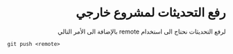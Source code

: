 <div dir="rtl">

# رفع التحديثات لمشروع خارجي

 لرفع التحديثات نحتاج الى استخدام remote بالإضافة الى الأمر التالي

<div dir="ltr">

	git push <remote> 
</div>

 </div>
